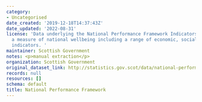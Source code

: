 ```yaml
---
category:
- Uncategorised
date_created: '2019-12-18T14:37:43Z'
date_updated: '2022-08-31'
license: 'Data underlying the National Performance Framework Indicators. These give
  a measure of national wellbeing including a range of economic, social and environmental
  indicators. '
maintainer: Scottish Government
notes: <p>manual extraction</p>
organization: Scottish Government
original_dataset_link: http://statistics.gov.scot/data/national-performance-framework
records: null
resources: []
schema: default
title: National Performance Framework
---
```

